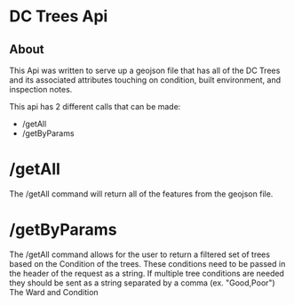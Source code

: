 # DC Trees Api
## About
This Api was written to serve up a geojson file that has all of the DC Trees and its associated attributes touching on condition, built environment, and inspection notes. 

This api has 2 different calls that can be made:
- /getAll
- /getByParams

# /getAll
The /getAll command will return all of the features from the geojson file.

# /getByParams
The /getAll command allows for the user to return a filtered set of trees based on the Condition of the trees. These conditions need to be passed in the header of the request as a string. If multiple tree conditions are needed they should be sent as a string separated by a comma (ex. "Good,Poor")
The Ward and Condition